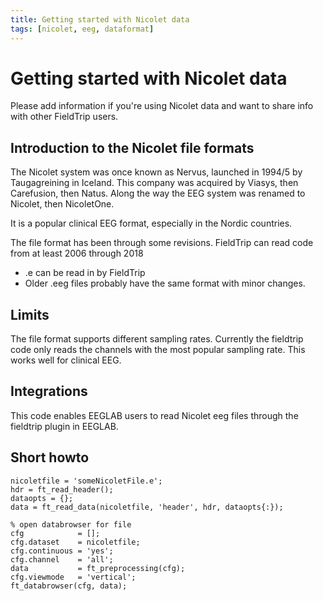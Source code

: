 ```yaml
---
title: Getting started with Nicolet data
tags: [nicolet, eeg, dataformat]
---
```


# Getting started with Nicolet data

Please add information if you're using Nicolet data and want to share info with other FieldTrip users.

## Introduction to the Nicolet file formats

The Nicolet system was once known as Nervus, launched in 1994/5 by Taugagreining in Iceland.  This company was acquired by Viasys, then Carefusion, then Natus. Along the way the EEG system was renamed to Nicolet, then NicoletOne.

It is a popular clinical EEG format, especially in the Nordic countries.

The file format has been through some revisions. FieldTrip can read code from at least 2006 through 2018

- .e can be read in by FieldTrip 
- Older .eeg files probably have the same format with minor changes.

## Limits
The file format supports different sampling rates. Currently the fieldtrip code only reads the channels with the most popular sampling rate. This works well for clinical EEG.

## Integrations
This code enables EEGLAB users to read Nicolet eeg files through the fieldtrip plugin in EEGLAB.

## Short howto
    nicoletfile = 'someNicoletFile.e';
    hdr = ft_read_header();
    dataopts = {};
    data = ft_read_data(nicoletfile, 'header', hdr, dataopts{:});

    % open databrowser for file
    cfg            = [];
    cfg.dataset    = nicoletfile;
    cfg.continuous = 'yes';
    cfg.channel    = 'all';
    data           = ft_preprocessing(cfg);
    cfg.viewmode   = 'vertical';
    ft_databrowser(cfg, data);

